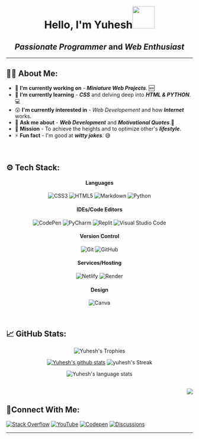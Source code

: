 <!-- Code Starts Here!-->
<div align="center">
 
<h1> <b>Hello, I'm Yuhesh</b><img src="https://cdn.jsdelivr.net/gh/shuding/fluentui-emoji-unicode/assets/%F0%9F%91%8B_3d.png" width=60></h1>

## ***Passionate Programmer*** and ***Web Enthusiast***

</div>

 
---
<!--About me section-->
## 🤘🏻 About Me:
- 🔬 **I’m currently working on** - ***Miniature Web Projects***. 🆕<br>
- 🌱 **I’m currently learning** - ***CSS*** and delving deep into ***HTML & PYTHON***. 💻<br>
- 😮 **I'm currently interested in** - *Web Developement* and how ***Internet*** works.
- 💬 **Ask me about** - ***Web Development*** and ***Motivational Quotes***.🔭<br>
- 🎯 **Mission** - To achieve the heights and to optimize other's ***lifestyle***. <br>
- ⚡ **Fun fact** - I'm good at ***witty jokes***. 😅

<br>

<!--Tech stack section-->
## ⚙️ **Tech Stack**:

<div align="center">
<!----------------------------->
  
#### **Languages**  
![CSS3](https://img.shields.io/badge/css3-%231572B6.svg?style=for-the-badge&logo=css3&logoColor=white)
![HTML5](https://img.shields.io/badge/html5-%23E34F26.svg?style=for-the-badge&logo=html5&logoColor=white)
![Markdown](https://img.shields.io/badge/markdown-%23000000.svg?style=for-the-badge&logo=markdown&logoColor=white)
![Python](https://img.shields.io/badge/python-3670A0?style=for-the-badge&logo=python&logoColor=ffdd54)

<!----------------------------->
#### **IDEs/Code Editors**
![CodePen](https://img.shields.io/badge/CodePen-white?style=for-the-badge&logo=codepen&logoColor=black)
![PyCharm](https://img.shields.io/badge/pycharm-143?style=for-the-badge&logo=pycharm&logoColor=black&color=black&labelColor=green)
![Replit](https://img.shields.io/badge/Replit-DD1200?style=for-the-badge&logo=Replit&logoColor=white)
![Visual Studio Code](https://img.shields.io/badge/Visual%20Studio%20Code-0078d7.svg?style=for-the-badge&logo=visual-studio-code&logoColor=white)
<!----------------------------->

#### **Version Control**
![Git](https://img.shields.io/badge/git-%23F05033.svg?style=for-the-badge&logo=git&logoColor=white)
![GitHub](https://img.shields.io/badge/github-%23121011.svg?style=for-the-badge&logo=github&logoColor=white)

<!----------------------------->

#### **Services/Hosting**
![Netlify](https://img.shields.io/badge/netlify-%23000000.svg?style=for-the-badge&logo=netlify&logoColor=#00C7B7)
![Render](https://img.shields.io/badge/Render-%46E3B7.svg?style=for-the-badge&logo=render&logoColor=white)

<!----------------------------->

#### **Design**
![Canva](https://img.shields.io/badge/Canva-%2300C4CC.svg?style=for-the-badge&logo=Canva&logoColor=white)
 

</div>
<br>

<!--Stats section-->
## 📈 **GitHub Stats**:
  
<div align="center">

  ![Yuhesh's Trophies](https://github-profile-trophy.vercel.app/?username=Yuheshpandian&theme=radical)
  
  [![Yuhesh's github stats](https://github-readme-stats.vercel.app/api?username=Yuheshpandian&show_icons=true&theme=radical&margin=false)](https://github.com/Yuheshpandian?tab=repositories)
  ![yuhesh's Streak](http://github-readme-streak-stats.herokuapp.com?user=Yuheshpandian&theme=radical&date_format=j%20M%5B%20Y%5D&border=FFFFFF&ring=4C8EDA&stroke=FFFFFF&dates=1D64D0)
  
  ![Yuhesh's language stats](https://github-readme-stats.vercel.app/api/top-langs/?username=Yuheshpandian&theme=radical)
  
</div>

<br>

<div align="right">
<a href="#">
  <img src="https://visitcount.itsvg.in/api?id=Yuheshpandian&label=Profile%20Views&color=6&icon=5&pretty=false" />
</a>
</div>


<!--Connect with me section-->
## 🔗**Connect With Me**:

[![Stack Overflow](https://img.shields.io/badge/-Stackoverflow-FE7A16?style=for-the-badge&logo=stack-overflow&logoColor=white)](https://stackoverflow.com/users/21027178/yuhesh-pandian) 
[![YouTube](https://img.shields.io/badge/YouTube-%23FF0000.svg?style=for-the-badge&logo=YouTube&logoColor=white)](https://youtube.com/@pandias_coding) 
[![Codepen](https://img.shields.io/badge/Codepen-000000?style=for-the-badge&logo=codepen&logoColor=white)](https://codepen.io/Yuheshpandian) 
[![Discussions](https://img.shields.io/badge/Discussions-8A2BE2?style=for-the-badge)](https://github.com/Yuheshpandian/Yuheshpandian/discussions)

---
<!-- Code Ends Here -->
